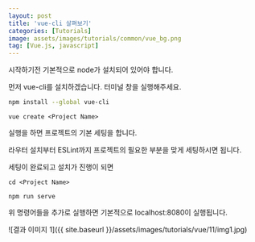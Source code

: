 ```yaml
---
layout: post
title: 'vue-cli 살펴보기'
categories: [Tutorials]
image: assets/images/tutorials/common/vue_bg.png
tag: [Vue.js, javascript]
---
```


시작하기전 기본적으로 node가 설치되어 있어야 합니다.

먼저 vue-cli를 설치하겠습니다. 터미널 창을 실행해주세요.

```bash
npm install --global vue-cli
```

`vue create <Project Name>`

실행을 하면 프로젝트의 기본 세팅을 합니다.

라우터 설치부터 ESLint까지 프로젝트의 필요한 부분을 맞게 세팅하시면 됩니다.

세팅이 완료되고 설치가 진행이 되면

`cd <Project Name>`

`npm run serve`

위 명령어들을 추가로 실행하면 기본적으로 localhost:8080이 실행됩니다.

![결과 이미지 1]({{ site.baseurl }}/assets/images/tutorials/vue/11/img1.jpg)
